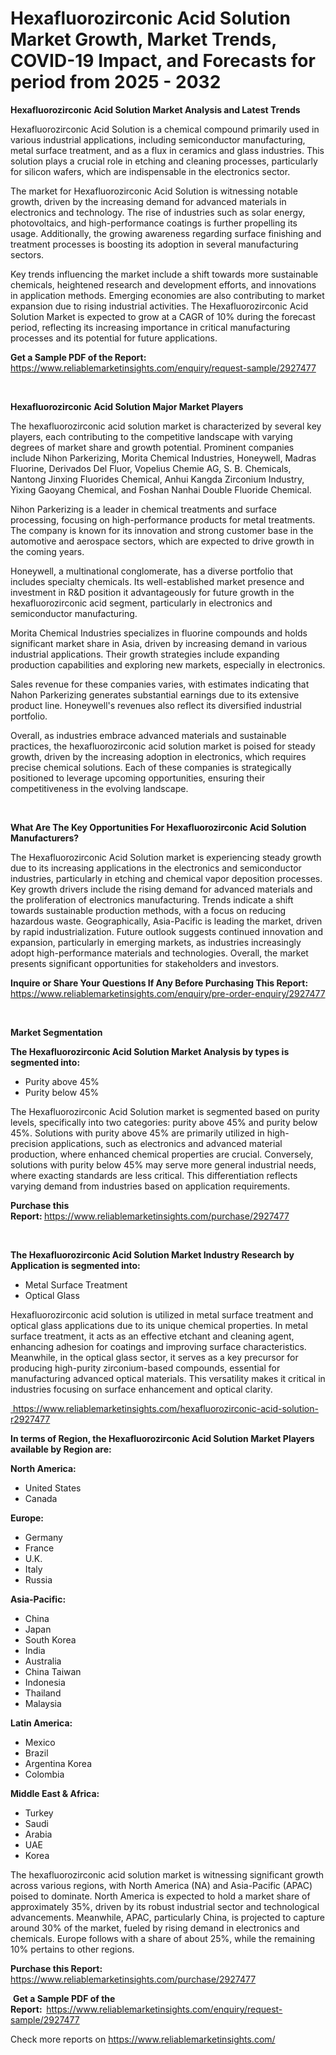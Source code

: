 <p><h1>Hexafluorozirconic Acid Solution Market Growth, Market Trends, COVID-19 Impact, and Forecasts for period from 2025 - 2032</h1></p><p><strong>Hexafluorozirconic Acid Solution Market Analysis and Latest Trends</strong></p>
<p><p>Hexafluorozirconic Acid Solution is a chemical compound primarily used in various industrial applications, including semiconductor manufacturing, metal surface treatment, and as a flux in ceramics and glass industries. This solution plays a crucial role in etching and cleaning processes, particularly for silicon wafers, which are indispensable in the electronics sector.</p><p>The market for Hexafluorozirconic Acid Solution is witnessing notable growth, driven by the increasing demand for advanced materials in electronics and technology. The rise of industries such as solar energy, photovoltaics, and high-performance coatings is further propelling its usage. Additionally, the growing awareness regarding surface finishing and treatment processes is boosting its adoption in several manufacturing sectors.</p><p>Key trends influencing the market include a shift towards more sustainable chemicals, heightened research and development efforts, and innovations in application methods. Emerging economies are also contributing to market expansion due to rising industrial activities. The Hexafluorozirconic Acid Solution Market is expected to grow at a CAGR of 10% during the forecast period, reflecting its increasing importance in critical manufacturing processes and its potential for future applications.</p></p>
<p><strong>Get a Sample PDF of the Report:&nbsp;</strong> <a href="https://www.reliablemarketinsights.com/enquiry/request-sample/2927477?utm_campaign=2935&utm_medium=2&utm_source=Github&utm_content=ia&utm_term=12032025&utm_id=hexafluorozirconic-acid-solution">https://www.reliablemarketinsights.com/enquiry/request-sample/2927477</a></p>
<p>&nbsp;</p>
<p><strong>Hexafluorozirconic Acid Solution Major Market Players</strong></p>
<p><p>The hexafluorozirconic acid solution market is characterized by several key players, each contributing to the competitive landscape with varying degrees of market share and growth potential. Prominent companies include Nihon Parkerizing, Morita Chemical Industries, Honeywell, Madras Fluorine, Derivados Del Fluor, Vopelius Chemie AG, S. B. Chemicals, Nantong Jinxing Fluorides Chemical, Anhui Kangda Zirconium Industry, Yixing Gaoyang Chemical, and Foshan Nanhai Double Fluoride Chemical.</p><p>Nihon Parkerizing is a leader in chemical treatments and surface processing, focusing on high-performance products for metal treatments. The company is known for its innovation and strong customer base in the automotive and aerospace sectors, which are expected to drive growth in the coming years.</p><p>Honeywell, a multinational conglomerate, has a diverse portfolio that includes specialty chemicals. Its well-established market presence and investment in R&D position it advantageously for future growth in the hexafluorozirconic acid segment, particularly in electronics and semiconductor manufacturing.</p><p>Morita Chemical Industries specializes in fluorine compounds and holds significant market share in Asia, driven by increasing demand in various industrial applications. Their growth strategies include expanding production capabilities and exploring new markets, especially in electronics.</p><p>Sales revenue for these companies varies, with estimates indicating that Nahon Parkerizing generates substantial earnings due to its extensive product line. Honeywell's revenues also reflect its diversified industrial portfolio. </p><p>Overall, as industries embrace advanced materials and sustainable practices, the hexafluorozirconic acid solution market is poised for steady growth, driven by the increasing adoption in electronics, which requires precise chemical solutions. Each of these companies is strategically positioned to leverage upcoming opportunities, ensuring their competitiveness in the evolving landscape.</p></p>
<p>&nbsp;</p>
<p><strong>What Are The Key Opportunities For Hexafluorozirconic Acid Solution Manufacturers?</strong></p>
<p><p>The Hexafluorozirconic Acid Solution market is experiencing steady growth due to its increasing applications in the electronics and semiconductor industries, particularly in etching and chemical vapor deposition processes. Key growth drivers include the rising demand for advanced materials and the proliferation of electronics manufacturing. Trends indicate a shift towards sustainable production methods, with a focus on reducing hazardous waste. Geographically, Asia-Pacific is leading the market, driven by rapid industrialization. Future outlook suggests continued innovation and expansion, particularly in emerging markets, as industries increasingly adopt high-performance materials and technologies. Overall, the market presents significant opportunities for stakeholders and investors.</p></p>
<p><strong>Inquire or Share Your Questions If Any Before Purchasing This Report:</strong> <a href="https://www.reliablemarketinsights.com/enquiry/pre-order-enquiry/2927477?utm_campaign=2935&utm_medium=2&utm_source=Github&utm_content=ia&utm_term=12032025&utm_id=hexafluorozirconic-acid-solution">https://www.reliablemarketinsights.com/enquiry/pre-order-enquiry/2927477</a></p>
<p>&nbsp;</p>
<p><strong>Market Segmentation</strong></p>
<p><strong>The Hexafluorozirconic Acid Solution Market Analysis by types is segmented into:</strong></p>
<p><ul><li>Purity above 45%</li><li>Purity below 45%</li></ul></p>
<p><p>The Hexafluorozirconic Acid Solution market is segmented based on purity levels, specifically into two categories: purity above 45% and purity below 45%. Solutions with purity above 45% are primarily utilized in high-precision applications, such as electronics and advanced material production, where enhanced chemical properties are crucial. Conversely, solutions with purity below 45% may serve more general industrial needs, where exacting standards are less critical. This differentiation reflects varying demand from industries based on application requirements.</p></p>
<p><strong>Purchase this Report:&nbsp;</strong><a href="https://www.reliablemarketinsights.com/purchase/2927477?utm_campaign=2935&utm_medium=2&utm_source=Github&utm_content=ia&utm_term=12032025&utm_id=hexafluorozirconic-acid-solution">https://www.reliablemarketinsights.com/purchase/2927477</a></p>
<p>&nbsp;</p>
<p><strong>The Hexafluorozirconic Acid Solution Market Industry Research by Application is segmented into:</strong></p>
<p><ul><li>Metal Surface Treatment</li><li>Optical Glass</li></ul></p>
<p><p>Hexafluorozirconic acid solution is utilized in metal surface treatment and optical glass applications due to its unique chemical properties. In metal surface treatment, it acts as an effective etchant and cleaning agent, enhancing adhesion for coatings and improving surface characteristics. Meanwhile, in the optical glass sector, it serves as a key precursor for producing high-purity zirconium-based compounds, essential for manufacturing advanced optical materials. This versatility makes it critical in industries focusing on surface enhancement and optical clarity.</p></p>
<p><a href="https://www.reliablemarketinsights.com/hexafluorozirconic-acid-solution-r2927477?utm_campaign=2935&utm_medium=2&utm_source=Github&utm_content=ia&utm_term=12032025&utm_id=hexafluorozirconic-acid-solution">&nbsp;https://www.reliablemarketinsights.com/hexafluorozirconic-acid-solution-r2927477</a></p>
<p><strong>In terms of Region, the Hexafluorozirconic Acid Solution Market Players available by Region are:</strong></p>
<p>
    <p> <strong> North America: </strong>
        <ul>
            <li>United States</li>
            <li>Canada</li>
        </ul>
        </p> 
    <p> <strong> Europe: </strong>
        <ul>
            <li>Germany</li>
            <li>France</li>
            <li>U.K.</li>
            <li>Italy</li>
            <li>Russia</li>
        </ul>
        </p> 
    <p> <strong> Asia-Pacific: </strong>
        <ul>
            <li>China</li>
            <li>Japan</li>
            <li>South Korea</li>
            <li>India</li>
            <li>Australia</li>
            <li>China Taiwan</li>
            <li>Indonesia</li>
            <li>Thailand</li>
            <li>Malaysia</li>
        </ul>
        </p> 
    <p> <strong> Latin America: </strong>
        <ul>
            <li>Mexico</li>
            <li>Brazil</li>
            <li>Argentina Korea</li>
            <li>Colombia</li>
        </ul>
        </p> 
    <p> <strong> Middle East & Africa: </strong>
        <ul>
            <li>Turkey</li>
            <li>Saudi</li>
            <li>Arabia</li>
            <li>UAE</li>
            <li>Korea</li>
        </ul>
    </p>
    </p>
<p><p>The hexafluorozirconic acid solution market is witnessing significant growth across various regions, with North America (NA) and Asia-Pacific (APAC) poised to dominate. North America is expected to hold a market share of approximately 35%, driven by its robust industrial sector and technological advancements. Meanwhile, APAC, particularly China, is projected to capture around 30% of the market, fueled by rising demand in electronics and chemicals. Europe follows with a share of about 25%, while the remaining 10% pertains to other regions.</p></p>
<p><strong>Purchase this Report: </strong><a href="https://www.reliablemarketinsights.com/purchase/2927477?utm_campaign=2935&utm_medium=2&utm_source=Github&utm_content=ia&utm_term=12032025&utm_id=hexafluorozirconic-acid-solution">https://www.reliablemarketinsights.com/purchase/2927477</a></p>
<p>&nbsp;<strong>Get a Sample PDF of the Report:&nbsp;&nbsp;</strong><a href="https://www.reliablemarketinsights.com/enquiry/request-sample/2927477?utm_campaign=2935&utm_medium=2&utm_source=Github&utm_content=ia&utm_term=12032025&utm_id=hexafluorozirconic-acid-solution">https://www.reliablemarketinsights.com/enquiry/request-sample/2927477</a></p>
<p><strong></strong></p>
<p>Check more reports on <a href="https://www.reliablemarketinsights.com/?utm_campaign=2935&utm_medium=2&utm_source=Github&utm_content=ia&utm_term=12032025&utm_id=hexafluorozirconic-acid-solution">https://www.reliablemarketinsights.com/</a></p>